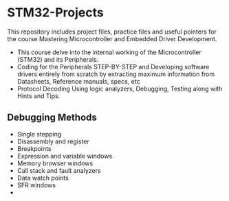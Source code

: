 # STM32-Projects

This repository includes project files, practice files and useful pointers for the course Mastering Microcontroller and Embedded Driver Development. 
 - This course delve into the internal working of the Microcontroller (STM32) and its Peripherals.
 - Coding for the Peripherals STEP-BY-STEP and Developing software drivers entirely from scratch by extracting maximum information from Datasheets, Reference manuals, specs, etc
 - Protocol Decoding Using logic analyzers, Debugging, Testing along with Hints and Tips.

## Debugging Methods
- Single stepping
- Disassembly and register
- Breakpoints
- Expression and variable windows
- Memory browser windows
- Call stack and fault analyzers
- Data watch points
- SFR windows
- 
